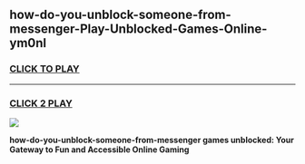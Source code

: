 
## how-do-you-unblock-someone-from-messenger-Play-Unblocked-Games-Online-ym0nl
<h3>
<a href="https://premium76.site?title=how-do-you-unblock-someone-from-messenger&ref=25A">CLICK TO PLAY</a></h3>
<hr>

<h3>
<a href="https://premium76.site?title=how-do-you-unblock-someone-from-messenger&ref=25A">CLICK 2 PLAY</a>
  
</h3>

<a href="https://premium76.site?title=how-do-you-unblock-someone-from-messenger&ref=25A"><img src="https://clearcache.store/games.png"></a>


**how-do-you-unblock-someone-from-messenger games unblocked: Your Gateway to Fun and Accessible Online Gaming**
